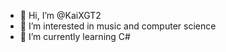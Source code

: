 - 👋 Hi, I’m @KaiXGT2
- 👀 I’m interested in music and computer science
- 🌱 I’m currently learning C#
